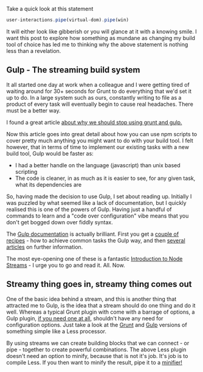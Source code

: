 Take a quick look at this statement

```javascript
user-interactions.pipe(virtual-dom).pipe(win)
```
It will either look like gibberish or you will glance at it with a knowing smile. I want this post to explore how something as mundane as changing my build tool of choice has led me to thinking why the above statement is nothing less than a revelation.

## Gulp - The streaming build system

It all started one day at work when a colleague and I were getting tired of waiting around for 30+ seconds for Grunt to do everything that we'd set it up to do. In a large system such as ours, constantly writing to file as a product of every task will eventually begin to cause real headaches. There must be a better way.

I found a great article [about why we should stop using grunt and gulp.](http://blog.keithcirkel.co.uk/why-we-should-stop-using-grunt/)

Now this article goes into great detail about how you can use npm scripts to cover pretty much anything you might want to do with your build tool. I felt however, that in terms of time to implement our existing tasks with a new build tool, Gulp would be faster as:

 - I had a better handle on the language (javascript) than unix based scripting
 - The code is cleaner, in as much as it is easier to see, for any given task, what its dependencies are
 
So, having made the decision to use Gulp, I set about reading up. Initially I was puzzled by what seemed like a lack of documentation, but I quickly realised this is one of the powers of Gulp. Having just a handful of commands to learn and a "code over configuration" vibe means that you don't get bogged down over fiddly syntax.

The [Gulp documentation](https://github.com/gulpjs/gulp/blob/master/docs/getting-started.md) is actually brilliant. First you get a [couple of recipes](https://github.com/gulpjs/gulp/tree/master/docs/recipes) - how to achieve common tasks the Gulp way, and then [several articles](https://github.com/gulpjs/gulp/blob/master/docs/README.md#articles) on further information.

The most eye-opening one of these is a fantastic [Introduction to Node Streams](https://github.com/substack/stream-handbook) - I urge you to go and read it. All. Now.

## Streamy thing goes in, streamy thing comes out

One of the basic idea behind a stream, and this is another thing that attracted me to Gulp, is the idea that a stream should do one thing and do it well. Whereas a typical Grunt plugin with come with a barrage of options, a Gulp plugin, [if you need one at all](http://blog.overzealous.com/post/74121048393/why-you-shouldnt-create-a-gulp-plugin-or-how-to), shouldn't have any need for configuration options. Just take a look at the [Grunt](https://github.com/gruntjs/grunt-contrib-less) and [Gulp](https://github.com/plus3network/gulp-less) versions of something simple like a Less processor.

By using streams we can create building blocks that we can connect - or pipe - together to create powerful combinations. The above Less plugin doesn't need an option to minify, because that is not it's job. It's job is to compile Less. If you then want to minify the result, pipe it to a [minifier!](https://github.com/murphydanger/gulp-minify-css) 



